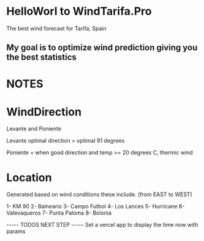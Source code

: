 # HelloWorl to WindTarifa.Pro
The best wind forecast for Tarifa, Spain

## My goal is to optimize wind prediction giving you the best statistics 


# NOTES 



# WindDirection
Levante and Poniente

Levante optimal direction = optimal 91 degrees

Poniente = when good direction and temp >= 20 degrees C, thermic wind


# Location
Generated based on wind conditions these include. (from EAST to WEST)

1- KM 90
2- Balneario
3- Campo Futbol
4- Los Lances
5- Hurricane
6- Valevaqueros
7- Punta Paloma
8- Bolonia




----- TODOS NEXT STEP ----- 
Set a vercel app to display the time now with params